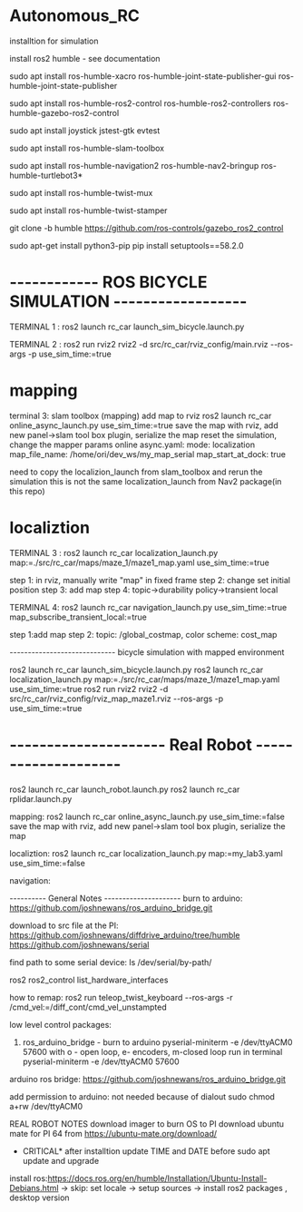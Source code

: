 # Autonomous_RC
installtion for simulation

install ros2 humble - see documentation 

sudo apt install ros-humble-xacro ros-humble-joint-state-publisher-gui ros-humble-joint-state-publisher

sudo apt install ros-humble-ros2-control ros-humble-ros2-controllers ros-humble-gazebo-ros2-control

sudo apt install joystick jstest-gtk evtest 

sudo apt install ros-humble-slam-toolbox

sudo apt install ros-humble-navigation2 ros-humble-nav2-bringup ros-humble-turtlebot3*

sudo apt install ros-humble-twist-mux 

sudo apt install ros-humble-twist-stamper

git clone -b humble https://github.com/ros-controls/gazebo_ros2_control

sudo apt-get install python3-pip
pip install setuptools==58.2.0




# ------------ ROS BICYCLE SIMULATION ------------------

TERMINAL 1 :
ros2 launch rc_car launch_sim_bicycle.launch.py 

TERMINAL 2 :
ros2 run rviz2 rviz2 -d src/rc_car/rviz_config/main.rviz --ros-args -p use_sim_time:=true

# mapping
terminal 3: slam toolbox (mapping)
add map to rviz
ros2 launch rc_car online_async_launch.py use_sim_time:=true
save the map with rviz, add new panel->slam tool box plugin, serialize the map
reset the simulation, 
change the mapper params online async.yaml:
mode: localization
map_file_name: /home/ori/dev_ws/my_map_serial
map_start_at_dock: true

need to copy the localizion_launch from slam_toolbox and rerun the simulation
this is not the same localization_launch from Nav2 package(in this repo)

# localiztion

TERMINAL 3 :
ros2 launch rc_car localization_launch.py map:=./src/rc_car/maps/maze_1/maze1_map.yaml use_sim_time:=true

step 1: in rviz, manually write "map" in fixed frame
step 2: change set initial position
step 3: add map
step 4: topic->durability policy->transient local

TERMINAL 4:
ros2 launch rc_car navigation_launch.py use_sim_time:=true map_subscribe_transient_local:=true

step 1:add map
step 2: topic: /global_costmap, color scheme: cost_map


----------------------------- bicycle simulation with mapped environment

ros2 launch rc_car launch_sim_bicycle.launch.py 
ros2 launch rc_car localization_launch.py map:=./src/rc_car/maps/maze_1/maze1_map.yaml use_sim_time:=true
ros2 run rviz2 rviz2 -d src/rc_car/rviz_config/rviz_map_maze1.rviz --ros-args -p use_sim_time:=true




# --------------------- Real Robot --------------------

ros2 launch rc_car launch_robot.launch.py
ros2 launch rc_car rplidar.launch.py 

mapping:
ros2 launch rc_car online_async_launch.py use_sim_time:=false
save the map with rviz, add new panel->slam tool box plugin, serialize the map

localiztion:
ros2 launch rc_car localization_launch.py map:=my_lab3.yaml use_sim_time:=false

navigation:



---------- General Notes ---------------------
burn to arduino: https://github.com/joshnewans/ros_arduino_bridge.git

download to src file at the PI:
https://github.com/joshnewans/diffdrive_arduino/tree/humble
https://github.com/joshnewans/serial


find path to some serial device:
ls /dev/serial/by-path/

ros2 ros2_control list_hardware_interfaces


how to remap:
ros2 run teleop_twist_keyboard --ros-args -r /cmd_vel:=/diff_cont/cmd_vel_unstampted


low level control packages:
1. ros_arduino_bridge - burn to arduino
pyserial-miniterm -e /dev/ttyACM0 57600
with o - open loop, e- encoders, m-closed loop
run in terminal 
pyserial-miniterm -e /dev/ttyACM0 57600


arduino ros bridge:
https://github.com/joshnewans/ros_arduino_bridge.git

add permission to arduino: not needed because of dialout
sudo chmod a+rw /dev/ttyACM0


REAL ROBOT NOTES
download imager to burn OS to PI
download ubuntu mate for PI 64 from https://ubuntu-mate.org/download/


* CRITICAL*
after installtion update TIME and DATE before sudo apt update and upgrade

install ros:https://docs.ros.org/en/humble/Installation/Ubuntu-Install-Debians.html
        -> skip: set locale
        -> setup sources
        -> install ros2 packages , desktop version
